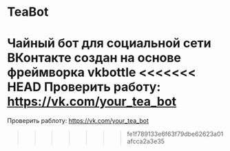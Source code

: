 # TeaBot
Чайный бот для социальной сети ВКонтакте создан на основе фреймворка vkbottle
<<<<<<< HEAD
Проверить работу: https://vk.com/your_tea_bot
=======
Проверить раблоту: https://vk.com/your_tea_bot
>>>>>>> fe1f789133e6f63f79dbe62623a01afcca2a3e35
